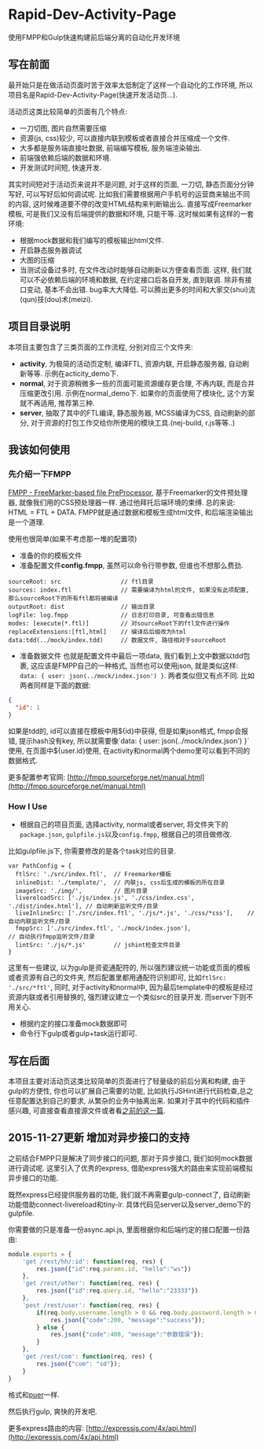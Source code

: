 # Rapid-Dev-Activity-Page
使用FMPP和Gulp快速构建前后端分离的自动化开发环境

## 写在前面

最开始只是在做活动页面时苦于效率太低制定了这样一个自动化的工作环境, 所以项目名是Rapid-Dev-Activity-Page(快速开发活动页...).

活动页这类比较简单的页面有几个特点:
- 一刀切图, 图片自然需要压缩
- 资源(js, css)较少, 可以直接内联到模板或者直接合并压缩成一个文件.
- 大多都是服务端直接吐数据, 前端编写模板, 服务端渲染输出.
- 前端强依赖后端的数据和环境.
- 开发测试时间短, 快速开发.

其实时间短对于活动页来说并不是问题, 对于这样的页面, 一刀切, 静态页面分分钟写好, 可以写好后如何调试呢. 比如我们需要根据用户手机号的运营商来输出不同的内容, 这时候难道要不停的改变HTML结构来判断输出么. 直接写成Freemarker模板, 可是我们又没有后端提供的数据和环境, 只能干等..这时候如果有这样的一套环境:
- 根据mock数据和我们编写的模板输出html文件.
- 开启静态服务器调试
- 大图的压缩
- 当测试设备过多时, 在文件改动时能够自动刷新以方便查看页面.
这样, 我们就可以不必依赖后端的环境和数据, 在约定接口后各自开发, 直到联调. 除非有接口变动, 基本不会出错. bug率大大降低. 可以腾出更多的时间和大家交(shui)流(qun)技(dou)术(meizi).

## 项目目录说明

本项目主要包含了三类页面的工作流程, 分别对应三个文件夹:

* **activity**, 为极简的活动页定制, 编译FTL, 资源内联, 开启静态服务器, 自动刷新等等. 示例在acticity_demo下.
* **normal**, 对于资源稍微多一些的页面可能资源缓存更合理, 不再内联, 而是合并压缩更改引用. 示例在normal_demo下. 如果你的页面使用了模块化, 这个方案就不再适用, 推荐第三种.
* **server**, 抽取了其中的FTL编译, 静态服务器, MCSS编译为CSS, 自动刷新的部分, 对于资源的打包工作交给你所使用的模块工具.(nej-build, r.js等等..)

## 我该如何使用

### 先介绍一下FMPP
[FMPP - FreeMarker-based file PreProcessor](http://fmpp.sourceforge.net/), 基于Freemarker的文件预处理器, 就像我们用的CSS预处理器一样. 通过他拜托后端环境的束缚. 总的来说: HTML = FTL + DATA. FMPP就是通过数据和模板生成html文件, 和后端渲染输出是一个道理.

使用也很简单(如果不考虑那一堆的配置项)
* 准备的你的模板文件
* 准备配置文件**config.fmpp**, 虽然可以命令行带参数, 但谁也不想那么费劲.

```
sourceRoot: src                 // ftl目录
sources: index.ftl              // 需要编译为html的文件, 如果没有此项配置, 那么sourceRoot下的所有ftl都将被编译
outputRoot: dist                // 输出目录
logFile: log.fmpp               // 日志打印目录, 可查看出错信息
modes: [execute(*.ftl)]         // 对sourceRoot下的ftl文件进行操作
replaceExtensions:[ftl,html]    // 编译后后缀改为html
data:tdd(../mock/index.tdd)     // 数据文件, 路径相对于sourceRoot
```

* 准备数据文件
也就是配置文件中最后一项data, 我们看到上文中数据以tdd包裹, 这应该是FMPP自己的一种格式, 当然也可以使用json, 就是类似这样: `data: { user: json(../mock/index.json') }`. 两者类似但又有点不同. 比如两者同样是下面的数据:
```json
{
  "id": 1
}
```
如果是tdd的, id可以直接在模板中用${id}中获得, 但是如果json格式, fmpp会报错, 提示hash没有key, 所以就需要像`data: { user: json(../mock/index.json') }`使用, 在页面中${user.id}使用, 在activity和normal两个demo里可以看到不同的数据格式.

更多配置参考官网: [http://fmpp.sourceforge.net/manual.html](http://fmpp.sourceforge.net/manual.html)

### How I Use

* 根据自己的项目页面, 选择activity, normal或者server, 将文件夹下的`package.json`, `gulpfile.js`以及`config.fmpp`, 根据自己的项目做修改.

比如gulpfile.js下, 你需要修改的是各个task对应的目录.
```
var PathConfig = {
  ftlSrc: './src/index.ftl',  // Freemarker模板
  inlineDist: './template/',  // 内联js, css后生成的模板的所在目录
  imageSrc: './img/',         // 图片目录
  livereloadSrc: ['./js/index.js', './css/index.css', './dist/index.html'], // 自动刷新监听文件/目录
  liveInlineSrc: ['./src/index.ftl', './js/*.js', './css/*css'],    // 自动内联监听文件/目录
  fmppSrc: ['./src/index.ftl', './mock/index.json'],                 // 自动执行fmpp监听文件/目录
  lintSrc: './js/*.js'        // jshint检查文件目录
}
```

这里有一些建议, 以为gulp是资瓷通配符的, 所以强烈建议统一功能或页面的模板或者资源有自己的文件夹, 然后配置里都用通配符识别即可, 比如`ftlSrc: './src/*ftl'`, 同时, 对于activity和normal中, 因为最后template中的模板是经过资源内联或者引用替换的, 强烈建议建立一个类似src的目录开发. 而server下则不用关心.

* 根据约定的接口准备mock数据即可
* 命令行下gulp或者gulp+task运行即可.

## 写在后面

本项目主要对活动页这类比较简单的页面进行了轻量级的前后分离和构建, 由于gulp的方便性, 你也可以扩展自己需要的功能, 比如执行JSHint进行代码检查,总之任意配置达到自己的要求, 从繁杂的业务中抽离出来.
如果对于其中的代码和插件感兴趣, 可直接查看直接源文件或者看[之前的这一篇](https://github.com/zjzhome/Rapid-Dev-Activity-Page/blob/master/doc.md).

## 2015-11-27更新 增加对异步接口的支持

之前结合FMPP只是解决了同步接口的问题, 那对于异步接口, 我们如何mock数据进行调试呢. 这里引入了优秀的express, 借助express强大的路由来实现前端模拟异步接口的功能.

既然express已经提供服务器的功能, 我们就不再需要gulp-connect了, 自动刷新功能借助connect-livereload和tiny-lr. 具体代码见server以及server_demo下的gulpfile.

你需要做的只是准备一份async.api.js, 里面根据你和后端约定的接口配置一份路由:

```js
module.exports = {
    'get /rest/hh/:id': function(req, res) {
        res.json({"id":req.params.id, "hello":"ws"})
    },
    'get /rest/other': function(req, res) {
        res.json({"id":req.query.id, "hello":"23333"})
    },
    'post /rest/user': function(req, res) {
        if(req.body.username.length > 0 && req.body.password.length > 0) {
            res.json({"code":200, "message":"success"});
        } else {
            res.json({"code":400, "message":"参数错误"});
        }
    },
    'get /rest/com': function(req, res) {
        res.json({"com": "sd"});
    }
}
```

格式和[puer](http://leeluolee.github.io/2014/10/24/use-puer-helpus-developer-frontend/)一样.

然后执行gulp, 爽快的开发吧.

更多express路由的内容: [http://expressjs.com/4x/api.html](http://expressjs.com/4x/api.html)




